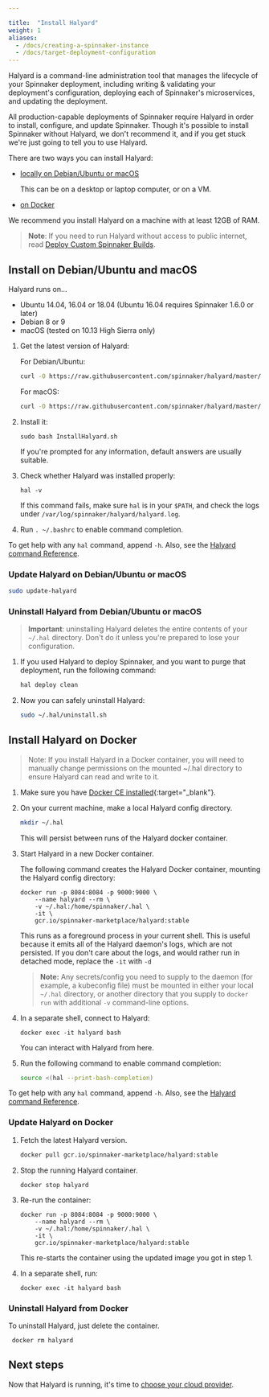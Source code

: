 ```yaml
---

title:  "Install Halyard"
weight: 1
aliases:
  - /docs/creating-a-spinnaker-instance
  - /docs/target-deployment-configuration
---
```




Halyard is a command-line administration tool that manages the lifecycle of your Spinnaker deployment,
including writing & validating your deployment's configuration, deploying each of Spinnaker's
microservices, and updating the deployment.

All production-capable deployments of Spinnaker require Halyard in order to
install, configure, and update Spinnaker. Though it's possible to install
Spinnaker without Halyard, we don't recommend it, and if you get stuck we're
just going to tell you to use Halyard.

There are two ways you can install Halyard:

* [locally on Debian/Ubuntu or macOS](#install-on-debianubuntu-and-macos)

   This can be on a desktop or laptop computer, or on a VM.
   
* [on Docker](#install-halyard-on-docker)

We recommend you install Halyard on a machine with at least 12GB of RAM.

> **Note**: If you need to run Halyard without access to public internet, read
> [Deploy Custom Spinnaker Builds](/guides/operator/custom-boms/).

## Install on Debian/Ubuntu and macOS

Halyard runs on...

* Ubuntu 14.04, 16.04 or 18.04 (Ubuntu 16.04 requires Spinnaker 1.6.0 or later)
* Debian 8 or 9
* macOS (tested on 10.13 High Sierra only)

1. Get the latest version of Halyard:

   For Debian/Ubuntu:
   ```bash
   curl -O https://raw.githubusercontent.com/spinnaker/halyard/master/install/debian/InstallHalyard.sh
   ```

   For macOS:
   ```bash
   curl -O https://raw.githubusercontent.com/spinnaker/halyard/master/install/macos/InstallHalyard.sh
   ```

1. Install it:

   `sudo bash InstallHalyard.sh`

   If you're prompted for any information, default answers are usually suitable.

1. Check whether Halyard was installed properly:

   `hal -v`

   If this command fails, make sure `hal` is in your `$PATH`, and check the logs
under `/var/log/spinnaker/halyard/halyard.log`.

1. Run `. ~/.bashrc` to enable command completion.

To get help with any `hal` command, append `-h`. Also, see the [Halyard command
Reference](/reference/halyard/commands).

### Update Halyard on Debian/Ubuntu or macOS

```bash
sudo update-halyard
```

### Uninstall Halyard from Debian/Ubuntu or macOS

> __Important__: uninstalling Halyard deletes the entire contents of your `~/.hal`
directory. Don't do it unless you're prepared to lose your configuration.

1. If you used Halyard to deploy Spinnaker, and you want to purge that deployment,
run the following command:

   ```bash
   hal deploy clean
   ```

1. Now you can safely uninstall Halyard:

   ```bash
   sudo ~/.hal/uninstall.sh
   ```

<span class="begin-collapsible-section"></span>

## Install Halyard on Docker

> Note: If you install Halyard in a Docker container, you will need to manually
> change permissions on the mounted ~/.hal directory to ensure Halyard can read
> and write to it.

1. Make sure you have [Docker CE
installed](https://docs.docker.com/engine/installation/){:target="\_blank"}.

1. On your current machine, make a local Halyard config directory.


   ```bash
   mkdir ~/.hal
   ```
   This will persist between runs of the Halyard docker container.

1. Start Halyard in a new Docker container.

   The following command creates the Halyard Docker container, mounting the
   Halyard config directory:

   ```
   docker run -p 8084:8084 -p 9000:9000 \
       --name halyard --rm \
       -v ~/.hal:/home/spinnaker/.hal \
       -it \
       gcr.io/spinnaker-marketplace/halyard:stable
   ```

   This runs as a foreground process in your current shell. This is useful
   because it emits all of the Halyard daemon's logs, which are not persisted.
   If you don't care about the logs, and would rather run in detached mode,
   replace the `-it` with `-d`

   > __Note:__ Any secrets/config you need to supply to the daemon (for example, a
   > kubeconfig file) must be mounted in either your local `~/.hal` directory, or
   > another directory that you supply to `docker run` with additional `-v`
   > command-line options.

1. In a separate shell, connect to Halyard:

   ```
   docker exec -it halyard bash
   ```

   You can interact with Halyard from here.

1. Run the following command to enable command completion:

   ```bash
   source <(hal --print-bash-completion)
   ```

To get help with any `hal` command, append `-h`. Also, see the [Halyard command
Reference](/reference/halyard/commands).


### Update Halyard on Docker

1. Fetch the latest Halyard version.

   ```bash
   docker pull gcr.io/spinnaker-marketplace/halyard:stable
   ```

1. Stop the running Halyard container.

   `docker stop halyard`

1. Re-run the container:

   ```
   docker run -p 8084:8084 -p 9000:9000 \
       --name halyard --rm \
       -v ~/.hal:/home/spinnaker/.hal \
       -it \
       gcr.io/spinnaker-marketplace/halyard:stable
   ```

   This re-starts the container using the updated image you got in step 1.

1. In a separate shell, run:

   ```
   docker exec -it halyard bash
   ```


### Uninstall Halyard from Docker

To uninstall Halyard, just delete the container.

` docker rm halyard`

<span class="end-collapsible-section"></span>

## Next steps

Now that Halyard is running, it's time to [choose your cloud provider](/docs/setup/install/providers/).
